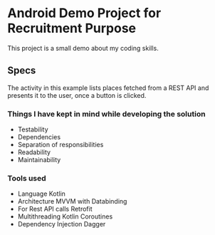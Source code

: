 # Android Demo Project for Recruitment Purpose

This project is a small demo about my coding skills. 


## Specs

The activity in this example lists places fetched from a REST API and presents it to
the user, once a button is clicked.

### Things I have kept in mind while developing the solution

* Testability
* Dependencies
* Separation of responsibilities
* Readability
* Maintainability


### Tools used

* Language              Kotlin
* Architecture          MVVM with Databinding
* For Rest API calls    Retrofit
* Multithreading        Kotlin Coroutines
* Dependency Injection  Dagger
